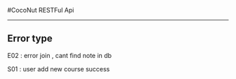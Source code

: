 #CocoNut RESTFul Api

---

## Error type

E02 : error join , cant find note in db

S01 : user add new course success